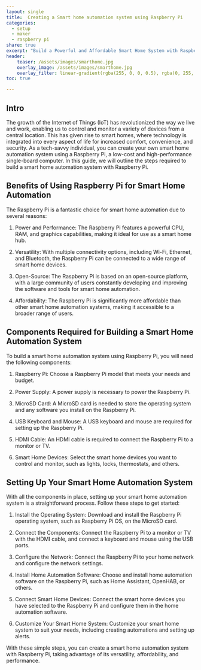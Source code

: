 ```yaml
---
layout: single
title:  Creating a Smart home automation system using Raspberry Pi
categories:
  - setup
  - maker
  - raspberry pi
share: true
excerpt: "Build a Powerful and Affordable Smart Home System with Raspberry Pi: A Step-by-Step Guide"
header:
    teaser: /assets/images/smarthome.jpg
    overlay_image: /assets/images/smarthome.jpg
    overlay_filter: linear-gradient(rgba(255, 0, 0, 0.5), rgba(0, 255, 255, 0.5))
toc: true

---
```

## Intro

The growth of the Internet of Things (IoT) has revolutionized the way we live and work, enabling us to control and monitor a variety of devices from a central location. This has given rise to smart homes, where technology is integrated into every aspect of life for increased comfort, convenience, and security. As a tech-savvy individual, you can create your own smart home automation system using a Raspberry Pi, a low-cost and high-performance single-board computer. In this guide, we will outline the steps required to build a smart home automation system with Raspberry Pi.

## Benefits of Using Raspberry Pi for Smart Home Automation

The Raspberry Pi is a fantastic choice for smart home automation due to several reasons:

1. Power and Performance: The Raspberry Pi features a powerful CPU, RAM, and graphics capabilities, making it ideal for use as a smart home hub.

2. Versatility: With multiple connectivity options, including Wi-Fi, Ethernet, and Bluetooth, the Raspberry Pi can be connected to a wide range of smart home devices.

3. Open-Source: The Raspberry Pi is based on an open-source platform, with a large community of users constantly developing and improving the software and tools for smart home automation.

4. Affordability: The Raspberry Pi is significantly more affordable than other smart home automation systems, making it accessible to a broader range of users.

## Components Required for Building a Smart Home Automation System

To build a smart home automation system using Raspberry Pi, you will need the following components:

1. Raspberry Pi: Choose a Raspberry Pi model that meets your needs and budget.

2. Power Supply: A power supply is necessary to power the Raspberry Pi.

3. MicroSD Card: A MicroSD card is needed to store the operating system and any software you install on the Raspberry Pi.

4. USB Keyboard and Mouse: A USB keyboard and mouse are required for setting up the Raspberry Pi.

5. HDMI Cable: An HDMI cable is required to connect the Raspberry Pi to a monitor or TV.

6. Smart Home Devices: Select the smart home devices you want to control and monitor, such as lights, locks, thermostats, and others.

## Setting Up Your Smart Home Automation System

With all the components in place, setting up your smart home automation system is a straightforward process. Follow these steps to get started:

1. Install the Operating System: Download and install the Raspberry Pi operating system, such as Raspberry Pi OS, on the MicroSD card.

2. Connect the Components: Connect the Raspberry Pi to a monitor or TV with the HDMI cable, and connect a keyboard and mouse using the USB ports.

3. Configure the Network: Connect the Raspberry Pi to your home network and configure the network settings.

4. Install Home Automation Software: Choose and install home automation software on the Raspberry Pi, such as Home Assistant, OpenHAB, or others.

5. Connect Smart Home Devices: Connect the smart home devices you have selected to the Raspberry Pi and configure them in the home automation software.

6. Customize Your Smart Home System: Customize your smart home system to suit your needs, including creating automations and setting up alerts.

With these simple steps, you can create a smart home automation system with Raspberry Pi, taking advantage of its versatility, affordability, and performance. 